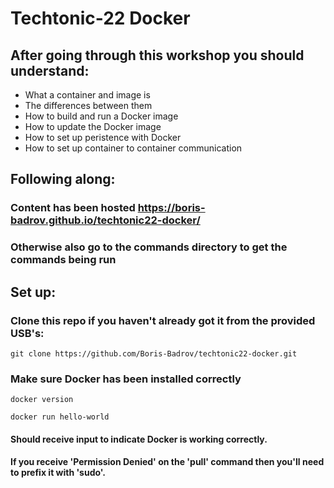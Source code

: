# Techtonic-22 Docker

## After going through this workshop you should understand:
* What a container and image is
* The differences between them
* How to build and run a Docker image
* How to update the Docker image
* How to set up peristence with Docker
* How to set up container to container communication

## Following along:
### Content has been hosted https://boris-badrov.github.io/techtonic22-docker/
### Otherwise also go to the commands directory to get the commands being run

## Set up:
### Clone this repo if you haven't already got it from the provided USB's:

```
git clone https://github.com/Boris-Badrov/techtonic22-docker.git
```
### Make sure Docker has been installed correctly

```
docker version
```

```
docker run hello-world
```

#### Should receive input to indicate Docker is working correctly.
#### If you receive 'Permission Denied' on the 'pull' command then you'll need to prefix it with 'sudo'.